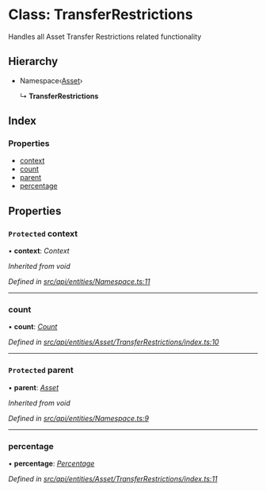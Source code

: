 # Class: TransferRestrictions

Handles all Asset Transfer Restrictions related functionality

## Hierarchy

* Namespace‹[Asset](asset.md)›

  ↳ **TransferRestrictions**

## Index

### Properties

* [context](transferrestrictions.md#protected-context)
* [count](transferrestrictions.md#count)
* [parent](transferrestrictions.md#protected-parent)
* [percentage](transferrestrictions.md#percentage)

## Properties

### `Protected` context

• **context**: *Context*

*Inherited from void*

*Defined in [src/api/entities/Namespace.ts:11](https://github.com/PolymeshAssociation/polymesh-sdk/blob/46845947/src/api/entities/Namespace.ts#L11)*

___

###  count

• **count**: *[Count](count.md)*

*Defined in [src/api/entities/Asset/TransferRestrictions/index.ts:10](https://github.com/PolymeshAssociation/polymesh-sdk/blob/46845947/src/api/entities/Asset/TransferRestrictions/index.ts#L10)*

___

### `Protected` parent

• **parent**: *[Asset](asset.md)*

*Inherited from void*

*Defined in [src/api/entities/Namespace.ts:9](https://github.com/PolymeshAssociation/polymesh-sdk/blob/46845947/src/api/entities/Namespace.ts#L9)*

___

###  percentage

• **percentage**: *[Percentage](percentage.md)*

*Defined in [src/api/entities/Asset/TransferRestrictions/index.ts:11](https://github.com/PolymeshAssociation/polymesh-sdk/blob/46845947/src/api/entities/Asset/TransferRestrictions/index.ts#L11)*

